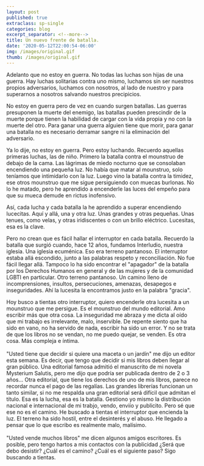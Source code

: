 ```yaml
---
layout: post
published: true
extraclass: sp-single
categories: blog
excerpt_separator: <!--more-->
title: Un nuevo frente de batalla.
date: '2020-05-12T22:00:54-06:00'
img: /images/original.gif
thumb: /images/original.gif
---
```

Adelanto que no estoy en guerra. No todas las luchas son hijas de una guerra. Hay luchas solitarias contra uno mismo, luchamos sin ser nuestros propios adversarios, luchamos con nosotros, al lado de nuestro y para superarnos a nosotros salvando nuestros precipicios. <!--more-->

No estoy en guerra pero de vez en cuando surgen batallas. Las guerras presuponen la muerte del enemigo, las batallas pueden prescindir de la muerte porque tienen la habilidad de cargar con la vida propia y no con la muerte del otro. Para ganar una guerra alguien tiene que morir, para ganar una batalla no es necesario derramar sangre ni la eliminación del adversario. 

Ya lo dije, no estoy en guerra. Pero estoy luchando. Recuerdo aquellas primeras luchas, las de niño. Primero la batalla contra el mounstruo de debajo de la cama. Las lágrimas de miedo nocturno que se consolaban encendiendo una pequeña luz. No había que matar al mounstruo, solo teníamos que intimidarlo con la luz. Luego vino la batalla contra la timidez, ese otros mounstruo que me sigue persiguiendo con muecas burlonas. No lo he matado, pero he aprendido a encenderle las luces del empeño para que su mueca demude en rictus inofensivo. 

Así, cada lucha y cada batalla la he aprendido a superar encendiendo lucecitas. Aquí y allá, una y otra luz. Unas grandes y otras pequeñas. Unas tenues, como velas, y otras iridiscentes o con un brillo eléctrico. Lucesitas, esa es la clave. 

Pero no crean que es fácil hallar el interruptor en cada batalla. Recuerdo la batalla que surgió cuando, hace 12 años, fundamos Interludio, nuestra iglesia. Una iglesia ecuménica. Eso era terreno pantanoso. El interruptor estaba allá escondido, junto a las palabras respeto y reconciliación. No fue fácil llegar allá. Tampoco lo ha sido encontrar el "apagador" de la batalla por los Derechos Humanos en general y de las mujeres y de la comunidad LGBTI en particular. Otro terreno pantanoso. Un camino lleno de incomprensiones, insultos, persecuciones, amenazas, desapegos e inseguridades. Ahí la lucesita la encontramos justo en la palabra "gracia". 

Hoy busco a tientas otro interruptor, quiero encenderle otra lucesita a un mounstruo que me persigue. Es el mounstruo del mundo editorial.  Amo escribir más que otra cosa. La inseguridad me abraza y me dicta al oído que mi trabajo es irrelevante, malo, inservible. De repente siento que ha sido en vano, no ha servido de nada, escribir ha sido un error. Y no se trata de que los libros no se vendan, no me puedo quejar, se venden.  Es otra cosa. Más compleja e íntima. \
\
"Usted tiene que decidir si quiere una maceta o un jardín" me dijo un editor esta semana. Es decir, que tengo que decidir si mis libros deben llegar al gran público. Una editorial famosa admitió el manuscrito de mi novela Mysterium Salutis, pero me dijo que podría ser publicada dentro de 2 o 3 años... Otra editorial, que tiene los derechos de uno de mis libros, parece no recordar nunca el pago de las regalías. Las grandes librerías funcionan un tanto similar, si no me respalda una gran editorial será difícil que admitan el título. Esa es la lucha, esa es la batalla. Gestiono yo mismo la distribución nacional e internacional de mi trabjo, vendo, enviío y publicito. Pero sé que ese no es el camino. He buscado a tientas el interruptor que encienda la luz. El terreno ha sido hostil, entre el desinterés y el abuso. He llegado a pensar que lo que escribo es realmente malo, malísimo. \
\
 "Usted vende muchos libros" me dicen algunos amigos escritores. Es posible, pero tengo hartos a mis contactos con la publicidad ¿Será que debo desistir? ¿Cuál es el camino? ¿Cuál es el siguiente paso? Sigo buscando a tientas.
